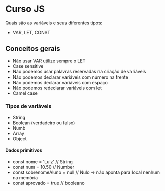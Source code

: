 # Curso JS
Quais são as variáveis e seus diferentes tipos:
- VAR, LET, CONST
## Conceitos gerais
- Não usar VAR utilize sempre o LET
- Case sensitive
- Não podemos usar palavras reservadas na criação de variáveis
- Não podemos declarar variáveis com número na frente
- Não podemos declarar variáveis com espaço
- Não podemos redeclarar variáveis com let
- Camel case
### Tipos de variáveis
- String 
- Boolean (verdadeiro ou falso)
- Numb
- Array 
- Object 

#### Dados primitivos
- const nome = 'Luiz' // String
- const num = 10.50 // Number
- const sobrenomeAluno = null // Nulo -> não aponta para local nenhum na memória
- const aprovado = true // booleano 
